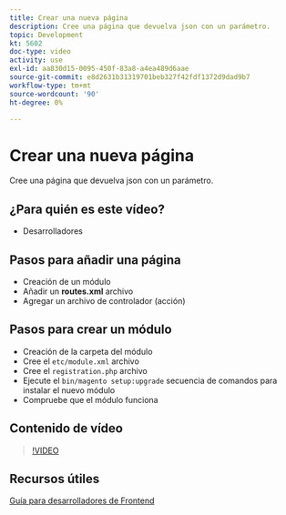 ```yaml
---
title: Crear una nueva página
description: Cree una página que devuelva json con un parámetro.
topic: Development
kt: 5602
doc-type: video
activity: use
exl-id: aa830d15-0095-450f-83a8-a4ea489d6aae
source-git-commit: e8d2631b31319701beb327f42fdf1372d9dad9b7
workflow-type: tm+mt
source-wordcount: '90'
ht-degree: 0%

---
```


# Crear una nueva página

Cree una página que devuelva json con un parámetro.

## ¿Para quién es este vídeo?

- Desarrolladores

## Pasos para añadir una página

- Creación de un módulo
- Añadir un **routes.xml** archivo
- Agregar un archivo de controlador (acción)

## Pasos para crear un módulo

- Creación de la carpeta del módulo
- Cree el `etc/module.xml` archivo
- Cree el `registration.php` archivo
- Ejecute el `bin/magento setup:upgrade` secuencia de comandos para instalar el nuevo módulo
- Compruebe que el módulo funciona

## Contenido de vídeo

>[!VIDEO](https://video.tv.adobe.com/v/35816?quality=12&learn=on)

## Recursos útiles

[Guía para desarrolladores de Frontend](https://developer.adobe.com/commerce/frontend-core/guide/)
